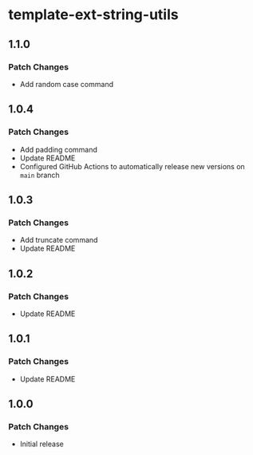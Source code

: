 # template-ext-string-utils

## 1.1.0

### Patch Changes

- Add random case command

## 1.0.4

### Patch Changes

- Add padding command
- Update README
- Configured GitHub Actions to automatically release new versions on `main` branch

## 1.0.3

### Patch Changes

- Add truncate command
- Update README

## 1.0.2

### Patch Changes

- Update README

## 1.0.1

### Patch Changes

- Update README

## 1.0.0

### Patch Changes

- Initial release
